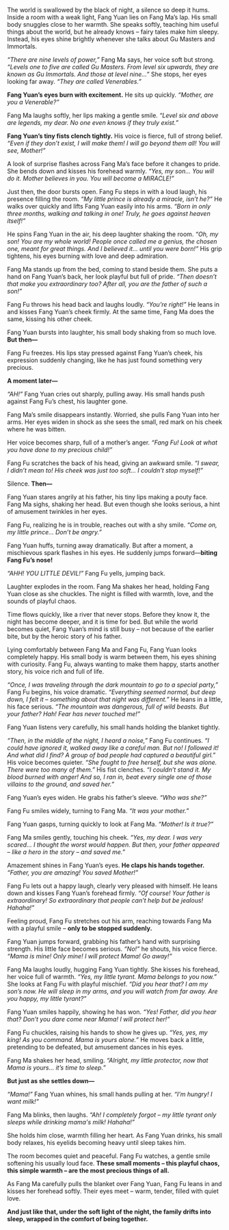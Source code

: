 The world is swallowed by the black of night, a silence so deep it hums. Inside a room with a weak light, Fang Yuan lies on Fang Ma’s lap. His small body snuggles close to her warmth. She speaks softly, teaching him useful things about the world, but he already knows – fairy tales make him sleepy. Instead, his eyes shine brightly whenever she talks about Gu Masters and Immortals.

_“There are nine levels of power,”_ Fang Ma says, her voice soft but strong. _“Levels one to five are called Gu Masters. From level six upwards, they are known as Gu Immortals. And those at level nine…”_ She stops, her eyes looking far away. _“They are called Venerables.”_

**Fang Yuan’s eyes burn with excitement.** He sits up quickly. _“Mother, are you a Venerable?”_

Fang Ma laughs softly, her lips making a gentle smile. _“Level six and above are legends, my dear. No one even knows if they truly exist.”_

**Fang Yuan’s tiny fists clench tightly.** His voice is fierce, full of strong belief. _“Even if they don’t exist, I will make them! I will go beyond them all! You will see, Mother!”_

A look of surprise flashes across Fang Ma’s face before it changes to pride. She bends down and kisses his forehead warmly. _“Yes, my son… You will do it. Mother believes in you. You will become a MIRACLE!”_

Just then, the door bursts open. Fang Fu steps in with a loud laugh, his presence filling the room. _“My little prince is already a miracle, isn’t he?”_ He walks over quickly and lifts Fang Yuan easily into his arms. _“Born in only three months, walking and talking in one! Truly, he goes against heaven itself!”_

He spins Fang Yuan in the air, his deep laughter shaking the room. _“Oh, my son! You are my whole world! People once called me a genius, the chosen one, meant for great things. And I believed it… until you were born!”_ His grip tightens, his eyes burning with love and deep admiration.

Fang Ma stands up from the bed, coming to stand beside them. She puts a hand on Fang Yuan’s back, her look playful but full of pride. _“Then doesn’t that make you extraordinary too? After all, you are the father of such a son!”_

Fang Fu throws his head back and laughs loudly. _“You’re right!”_ He leans in and kisses Fang Yuan’s cheek firmly. At the same time, Fang Ma does the same, kissing his other cheek.

Fang Yuan bursts into laughter, his small body shaking from so much love. **But then—**

Fang Fu freezes. His lips stay pressed against Fang Yuan’s cheek, his expression suddenly changing, like he has just found something very precious.

**A moment later—**

_“AH!”_ Fang Yuan cries out sharply, pulling away. His small hands push against Fang Fu’s chest, his laughter gone.

Fang Ma’s smile disappears instantly. Worried, she pulls Fang Yuan into her arms. Her eyes widen in shock as she sees the small, red mark on his cheek where he was bitten.

Her voice becomes sharp, full of a mother’s anger. _“Fang Fu! Look at what you have done to my precious child!”_

Fang Fu scratches the back of his head, giving an awkward smile. _“I swear, I didn’t mean to! His cheek was just too soft… I couldn’t stop myself!”_

Silence. **Then—**

Fang Yuan stares angrily at his father, his tiny lips making a pouty face. Fang Ma sighs, shaking her head. But even though she looks serious, a hint of amusement twinkles in her eyes.

Fang Fu, realizing he is in trouble, reaches out with a shy smile. _“Come on, my little prince… Don’t be angry.”_

Fang Yuan huffs, turning away dramatically. But after a moment, a mischievous spark flashes in his eyes. He suddenly jumps forward—**biting Fang Fu’s nose!**

_“AHH! YOU LITTLE DEVIL!”_ Fang Fu yells, jumping back.

Laughter explodes in the room. Fang Ma shakes her head, holding Fang Yuan close as she chuckles. The night is filled with warmth, love, and the sounds of playful chaos.

Time flows quickly, like a river that never stops. Before they know it, the night has become deeper, and it is time for bed. But while the world becomes quiet, Fang Yuan’s mind is still busy – not because of the earlier bite, but by the heroic story of his father.

Lying comfortably between Fang Ma and Fang Fu, Fang Yuan looks completely happy. His small body is warm between them, his eyes shining with curiosity. Fang Fu, always wanting to make them happy, starts another story, his voice rich and full of life.

_“Once, I was traveling through the dark mountain to go to a special party,”_ Fang Fu begins, his voice dramatic. _“Everything seemed normal, but deep down, I felt it – something about that night was different.”_ He leans in a little, his face serious. _“The mountain was dangerous, full of wild beasts. But your father? Hah! Fear has never touched me!”_

Fang Yuan listens very carefully, his small hands holding the blanket tightly.

_“Then, in the middle of the night, I heard a noise,”_ Fang Fu continues. _“I could have ignored it, walked away like a careful man. But no! I followed it! And what did I find? A group of bad people had captured a beautiful girl.”_ His voice becomes quieter. _“She fought to free herself, but she was alone. There were too many of them.”_ His fist clenches. _“I couldn’t stand it. My blood burned with anger! And so, I ran in, beat every single one of those villains to the ground, and saved her.”_

Fang Yuan’s eyes widen. He grabs his father’s sleeve. _“Who was she?”_

Fang Fu smiles widely, turning to Fang Ma. _“It was your mother.”_

Fang Yuan gasps, turning quickly to look at Fang Ma. _“Mother! Is it true?”_

Fang Ma smiles gently, touching his cheek. _“Yes, my dear. I was very scared… I thought the worst would happen. But then, your father appeared – like a hero in the story – and saved me.”_

Amazement shines in Fang Yuan’s eyes. **He claps his hands together.** _“Father, you are amazing! You saved Mother!”_

Fang Fu lets out a happy laugh, clearly very pleased with himself. He leans down and kisses Fang Yuan’s forehead firmly. _“Of course! Your father is extraordinary! So extraordinary that people can’t help but be jealous! Hahaha!”_

Feeling proud, Fang Fu stretches out his arm, reaching towards Fang Ma with a playful smile – **only to be stopped suddenly.**

Fang Yuan jumps forward, grabbing his father’s hand with surprising strength. His little face becomes serious. _“No!”_ he shouts, his voice fierce. _“Mama is mine! Only mine! I will protect Mama! Go away!”_

Fang Ma laughs loudly, hugging Fang Yuan tightly. She kisses his forehead, her voice full of warmth. _“Yes, my little tyrant. Mama belongs to you now.”_ She looks at Fang Fu with playful mischief. _“Did you hear that? I am my son’s now. He will sleep in my arms, and you will watch from far away. Are you happy, my little tyrant?”_

Fang Yuan smiles happily, showing he has won. _“Yes! Father, did you hear that? Don’t you dare come near Mama! I will protect her!”_

Fang Fu chuckles, raising his hands to show he gives up. _“Yes, yes, my king! As you command. Mama is yours alone.”_ He moves back a little, pretending to be defeated, but amusement dances in his eyes.

Fang Ma shakes her head, smiling. _“Alright, my little protector, now that Mama is yours… it’s time to sleep.”_

**But just as she settles down—**

_“Mama!”_ Fang Yuan whines, his small hands pulling at her. _“I’m hungry! I want milk!”_

Fang Ma blinks, then laughs. _“Ah! I completely forgot – my little tyrant only sleeps while drinking mama's milk! Hahaha!”_

She holds him close, warmth filling her heart. As Fang Yuan drinks, his small body relaxes, his eyelids becoming heavy until sleep takes him.

The room becomes quiet and peaceful. Fang Fu watches, a gentle smile softening his usually loud face. **These small moments – this playful chaos, this simple warmth – are the most precious things of all.**

As Fang Ma carefully pulls the blanket over Fang Yuan, Fang Fu leans in and kisses her forehead softly. Their eyes meet – warm, tender, filled with quiet love.

**And just like that, under the soft light of the night, the family drifts into sleep, wrapped in the comfort of being together.**